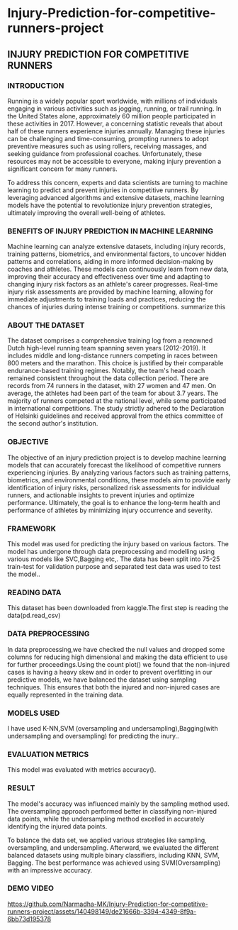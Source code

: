 # Injury-Prediction-for-competitive-runners-project
## INJURY PREDICTION FOR COMPETITIVE RUNNERS
### INTRODUCTION
Running is a widely popular sport worldwide, with millions of individuals engaging in various activities such as jogging, running, or trail running. In the United States alone, approximately 60 million people participated in these activities in 2017. However, a concerning statistic reveals that about half of these runners experience injuries annually. Managing these injuries can be challenging and time-consuming, prompting runners to adopt preventive measures such as using rollers, receiving massages, and seeking guidance from professional coaches. Unfortunately, these resources may not be accessible to everyone, making injury prevention a significant concern for many runners.

To address this concern, experts and data scientists are turning to machine learning to predict and prevent injuries in competitive runners. By leveraging advanced algorithms and extensive datasets, machine learning models have the potential to revolutionize injury prevention strategies, ultimately improving the overall well-being of athletes.

### BENEFITS OF INJURY PREDICTION IN MACHINE LEARNING
Machine learning can analyze extensive datasets, including injury records, training patterns, biometrics, and environmental factors, to uncover hidden patterns and correlations, aiding in more informed decision-making by coaches and athletes. These models can continuously learn from new data, improving their accuracy and effectiveness over time and adapting to changing injury risk factors as an athlete's career progresses. Real-time injury risk assessments are provided by machine learning, allowing for immediate adjustments to training loads and practices, reducing the chances of injuries during intense training or competitions. summarize this

### ABOUT THE DATASET
The dataset comprises a comprehensive training log from a renowned Dutch high-level running team spanning seven years (2012-2019). It includes middle and long-distance runners competing in races between 800 meters and the marathon. This choice is justified by their comparable endurance-based training regimes. Notably, the team's head coach remained consistent throughout the data collection period. There are records from 74 runners in the dataset, with 27 women and 47 men. On average, the athletes had been part of the team for about 3.7 years. The majority of runners competed at the national level, while some participated in international competitions. The study strictly adhered to the Declaration of Helsinki guidelines and received approval from the ethics committee of the second author's institution.

### OBJECTIVE
The objective of an injury prediction project is to develop machine learning models that can accurately forecast the likelihood of competitive runners experiencing injuries. By analyzing various factors such as training patterns, biometrics, and environmental conditions, these models aim to provide early identification of injury risks, personalized risk assessments for individual runners, and actionable insights to prevent injuries and optimize performance. Ultimately, the goal is to enhance the long-term health and performance of athletes by minimizing injury occurrence and severity.

### FRAMEWORK
This model was used for predicting the injury based on various factors. The model has undergone through data preprocessing and modelling using various models like SVC,Bagging etc,. The data has been split into 75-25 train-test for validation purpose and separated test data was used to test the model..

### READING DATA
This dataset has been downloaded from kaggle.The first step is reading the data(pd.read_csv)

### DATA PREPROCESSING
In data preprocessing,we have checked the null values and dropped some columns for reducing high dimensional and making the data efficient to use for further proceedings.Using the count plot() we found that the non-injured cases is having a heavy skew and in order to prevent overfitting in our predictive models, we have balanced the dataset using sampling techniques. This ensures that both the injured and non-injured cases are equally represented in the training data.

### MODELS USED
I have used K-NN,SVM (oversampling and undersampling),Bagging(with undersampling and oversampling) for predicting the inury..

### EVALUATION METRICS
This model was evaluated with metrics accuracy().

### RESULT
The model's accuracy was influenced mainly by the sampling method used. The oversampling approach performed better in classifying non-injured data points, while the undersampling method excelled in accurately identifying the injured data points.

To balance the data set, we applied various strategies like sampling, oversampling, and undersampling. Afterward, we evaluated the different balanced datasets using multiple binary classifiers, including KNN, SVM, Bagging. The best performance was achieved using SVM(Oversampling) with an impressive accuracy.

### DEMO VIDEO
https://github.com/Narmadha-MK/Injury-Prediction-for-competitive-runners-project/assets/140498149/de21666b-3394-4349-8f9a-6bb73d195378
